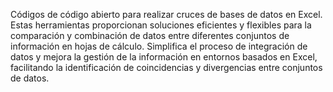 Códigos de código abierto para realizar cruces de bases de datos en Excel. Estas herramientas proporcionan soluciones eficientes y flexibles para la comparación y combinación de datos entre diferentes conjuntos de información en hojas de cálculo. Simplifica el proceso de integración de datos y mejora la gestión de la información en entornos basados en Excel, facilitando la identificación de coincidencias y divergencias entre conjuntos de datos.
